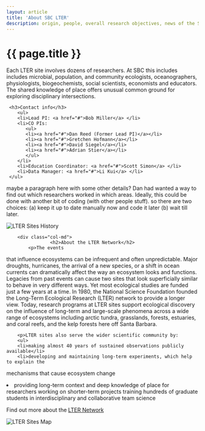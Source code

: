 ```yaml
---
layout: article
title: 'About SBC LTER'
description: origin, people, overall research objectives, news of the Santa Barbara Coastal LTER.
---
```


<div id="main-container">
<div class="container-fluid">
            <h1>{{ page.title }}</h1>

 
 <div class="row mt-4">
    <div class="col-md">
    <p>Each LTER site involves dozens of researchers. At SBC this includes includes microbial, 
    population, and  community ecologists, oceanographers, physiologists, biogeochemists, social scientists,
     economists and educators. The shared knowledge of place offers unusual common ground for
     exploring disciplinary intersections.</p>

     <h3>Contact info</h3>
        <ul>
        <li>Lead PI: <a href="#">Bob Miller</a> </li>
        <li>CO PIs:      
           <ul>
           <li><a href="#">Dan Reed (Former Lead PI)</a></li>
           <li><a href="#">Gretchen Hofmann</a></li>
           <li><a href="#">David Siegel</a></li>
           <li><a href="#">Adrian Stier</a></li>
           </ul>
        </li>
        <li>Education Coordinator: <a href="#">Scott Simon</a> </li>
        <li>Data Manager: <a href="#">Li Kui</a> </li>
     </ul>


<p>maybe a paragraph here with some other details? Dan had wanted a way to find out which 
researchers worked in which areas. Ideally, this could be done with another bit of coding
(with other people stuff).  so there are 
two choices: (a) keep it up to date manually now and code it later 
(b) wait till later. </p>

<!--     <ul>
        <li>Lead PI <a href="#">Bob Miller</a> </li>
        <li>Lead PI: <a href="#">Bob Miller</a> </li>
        <li>Lead PI: <a href="#">Bob Miller</a> </li>
   </ul>
-->
   <img class="img-thumbnail img-responsive img-center" src="/assets/img/LTER-network-evolution.png"  alt="LTER Sites History" />

</div> <!-- close the col -->


        <div class="col-md">
                    <h2>About the LTER Network</h2>
            <p>The events
that influence ecosystems can be infrequent and often unpredictable. Major droughts,
hurricanes, the arrival of a new species, or a shift in ocean currents can dramatically affect the
way an ecosystem looks and functions. Legacies from past events can cause two sites that look
superficially similar to behave in very different ways. Yet most ecological studies are funded just
a few years at a time. In 1980, the National Science Foundation founded the Long-Term Ecological Research
(LTER)
network to provide a longer view. Today, research programs at LTER sites support ecological
discovery on the influence of long-term and large-scale phenomena across a wide range of
ecosystems including arctic tundra, grasslands, forests, estuaries, and coral reefs, and the
kelp forests here off Santa Barbara. </p> 

        <p>LTER sites also serve the wider scientific community by:
        <ul>
        <li>making almost 40 years of sustained observations publicly available</li>
        <li>developing and maintaining long-term experiments, which help to explain the
mechanisms that cause ecosystem change</li>
        <li>providing long-term context and deep knowledge of place for researchers working on
shorter-term projects training hundreds of graduate students in interdisciplinary and
collaborative team science</li>
</ul>
</p>



<p>Find out more about the <a href="https://lternet.edu">LTER Network</a></p>
   <img class="img-thumbnail img-responsive img-center" src="/assets/img/LTER-sites-2017-just-the-map-144.jpg"  alt="LTER Sites Map" />


</div>

</div>
</div>

